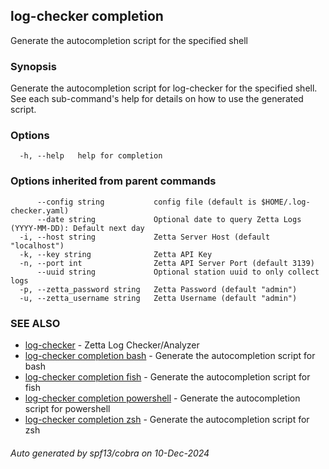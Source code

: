 ## log-checker completion

Generate the autocompletion script for the specified shell

### Synopsis

Generate the autocompletion script for log-checker for the specified shell.
See each sub-command's help for details on how to use the generated script.


### Options

```
  -h, --help   help for completion
```

### Options inherited from parent commands

```
      --config string           config file (default is $HOME/.log-checker.yaml)
      --date string             Optional date to query Zetta Logs (YYYY-MM-DD): Default next day
  -i, --host string             Zetta Server Host (default "localhost")
  -k, --key string              Zetta API Key
  -n, --port int                Zetta API Server Port (default 3139)
      --uuid string             Optional station uuid to only collect logs
  -p, --zetta_password string   Zetta Password (default "admin")
  -u, --zetta_username string   Zetta Username (default "admin")
```

### SEE ALSO

* [log-checker](log-checker.md)	 - Zetta Log Checker/Analyzer
* [log-checker completion bash](log-checker_completion_bash.md)	 - Generate the autocompletion script for bash
* [log-checker completion fish](log-checker_completion_fish.md)	 - Generate the autocompletion script for fish
* [log-checker completion powershell](log-checker_completion_powershell.md)	 - Generate the autocompletion script for powershell
* [log-checker completion zsh](log-checker_completion_zsh.md)	 - Generate the autocompletion script for zsh

###### Auto generated by spf13/cobra on 10-Dec-2024
